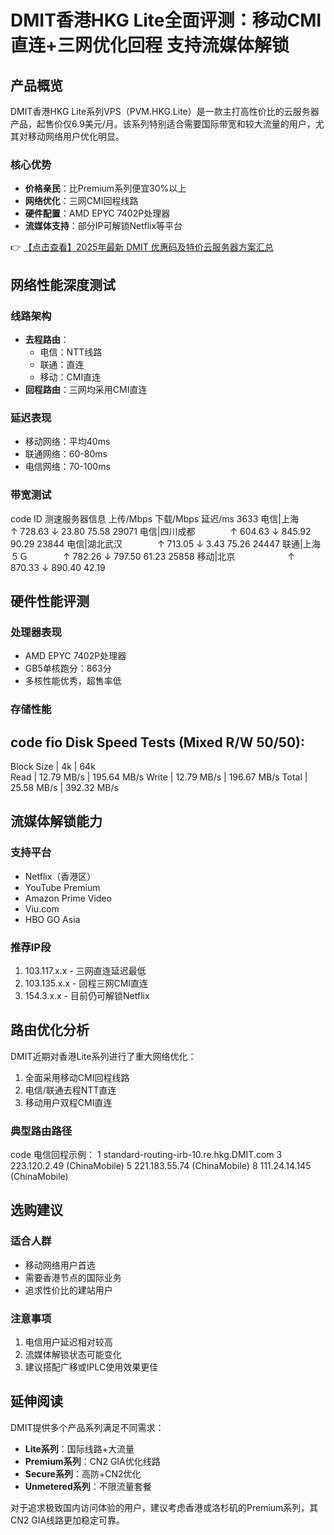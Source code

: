 # DMIT香港HKG Lite全面评测：移动CMI直连+三网优化回程 支持流媒体解锁

## 产品概览

DMIT香港HKG Lite系列VPS（PVM.HKG.Lite）是一款主打高性价比的云服务器产品，起售价仅6.9美元/月。该系列特别适合需要国际带宽和较大流量的用户，尤其对移动网络用户优化明显。

### 核心优势
- **价格亲民**：比Premium系列便宜30%以上
- **网络优化**：三网CMI回程线路
- **硬件配置**：AMD EPYC 7402P处理器
- **流媒体支持**：部分IP可解锁Netflix等平台

👉 [【点击查看】2025年最新 DMIT 优惠码及特价云服务器方案汇总](https://bit.ly/dmit_coupon)

## 网络性能深度测试

### 线路架构
- **去程路由**：
  - 电信：NTT线路
  - 联通：直连
  - 移动：CMI直连
- **回程路由**：三网均采用CMI直连

### 延迟表现
- 移动网络：平均40ms
- 联通网络：60-80ms
- 电信网络：70-100ms

### 带宽测试
code
ID    测速服务器信息       上传/Mbps   下载/Mbps   延迟/ms
3633  电信|上海　　　　　　↑ 728.63    ↓ 23.80     75.58
29071 电信|四川成都　　　　↑ 604.63    ↓ 845.92    90.29
23844 电信|湖北武汉　　　　↑ 713.05    ↓ 3.43      75.26
24447 联通|上海５Ｇ　　　　↑ 782.26    ↓ 797.50    61.23
25858 移动|北京　　　　　　↑ 870.33    ↓ 890.40    42.19

## 硬件性能评测

### 处理器表现
- AMD EPYC 7402P处理器
- GB5单核跑分：863分
- 多核性能优秀，超售率低

### 存储性能
code
fio Disk Speed Tests (Mixed R/W 50/50):
---------------------------------
Block Size | 4k            | 64k          
Read       | 12.79 MB/s    | 195.64 MB/s 
Write      | 12.79 MB/s    | 196.67 MB/s 
Total      | 25.58 MB/s    | 392.32 MB/s 

## 流媒体解锁能力

### 支持平台
- Netflix（香港区）
- YouTube Premium
- Amazon Prime Video
- Viu.com
- HBO GO Asia

### 推荐IP段
1. 103.117.x.x - 三网直连延迟最低
2. 103.135.x.x - 回程三网CMI直连
3. 154.3.x.x - 目前仍可解锁Netflix

## 路由优化分析

DMIT近期对香港Lite系列进行了重大网络优化：
1. 全面采用移动CMI回程线路
2. 电信/联通去程NTT直连
3. 移动用户双程CMI直连

### 典型路由路径
code
电信回程示例：
1  standard-routing-irb-10.re.hkg.DMIT.com 
3  223.120.2.49 (ChinaMobile)
5  221.183.55.74 (ChinaMobile)
8  111.24.14.145 (ChinaMobile)

## 选购建议

### 适合人群
- 移动网络用户首选
- 需要香港节点的国际业务
- 追求性价比的建站用户

### 注意事项
1. 电信用户延迟相对较高
2. 流媒体解锁状态可能变化
3. 建议搭配广移或IPLC使用效果更佳

## 延伸阅读

DMIT提供多个产品系列满足不同需求：
- **Lite系列**：国际线路+大流量
- **Premium系列**：CN2 GIA优化线路
- **Secure系列**：高防+CN2优化
- **Unmetered系列**：不限流量套餐

对于追求极致国内访问体验的用户，建议考虑香港或洛杉矶的Premium系列，其CN2 GIA线路更加稳定可靠。